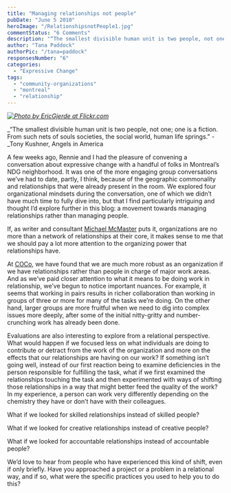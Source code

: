 ```yaml
---
title: "Managing relationships not people"
pubDate: "June 5 2010"
heroImage: "/RelationshipsnotPeople1.jpg"
commentStatus: "6 Comments"
description: "“The smallest divisible human unit is two people, not one; one is a fiction. From such nets of souls societies, the social world, human life springs.” –Tony Kushner, Angels in America A few weeks ago, Rennie and I had the pleasure of convening a conversation about expressive change with a handful of folks in Montreal’s […]"
author: "Tana Paddock"
authorPic: "/tana=paddock"
responsesNumber: "6"
categories: 
  - "Expressive Change"
tags: 
  - "community-organizations"
  - "montreal"
  - "relationship"
---
```


_[![](https://organizationunbound.org/wp-content/uploads/2010/06/RelationshipsnotPeople-300x225.jpg "Photo by EricGjerde at Flickr.com")](http://www.flickr.com/photos/origomi/288995871/in/set-152104/)_

_“The smallest divisible human unit is two people, not one; one is a fiction. From such nets of souls societies, the social world, human life springs.” -_Tony Kushner, Angels in America

A few weeks ago, Rennie and I had the pleasure of convening a conversation about expressive change with a handful of folks in Montreal’s NDG neighborhood. It was one of the more engaging group conversations we’ve had to date, partly, I think, because of the geographic commonality and relationships that were already present in the room. We explored four organizational mindsets during the conversation, one of which we didn’t have much time to fully dive into, but that I find particularly intriguing and thought I’d explore further in this blog: a movement towards managing relationships rather than managing people.

If, as writer and consultant [Michael McMaster](http://www.amazon.com/Intelligence-Advantage-Organizing-Complexity/dp/075069792X/ref=ntt_at_ep_dpi_2) puts it, organizations are no more than a network of relationships at their core, it makes sense to me that we should pay a lot more attention to the organizing power that relationships have.

At [COCo](http://www.coco-net.org/), we have found that we are much more robust as an organization if we have relationships rather than people in charge of major work areas. And as we’ve paid closer attention to what it means to be doing work in relationship, we’ve begun to notice important nuances. For example, it seems that working in pairs results in richer collaboration than working in groups of three or more for many of the tasks we’re doing. On the other hand, larger groups are more fruitful when we need to dig into complex issues more deeply, after some of the initial nitty-gritty and number-crunching work has already been done.

Evaluations are also interesting to explore from a relational perspective. What would happen if we focused less on what individuals are doing to contribute or detract from the work of the organization and more on the effects that our relationships are having on our work? If something isn’t going well, instead of our first reaction being to examine deficiencies in the person responsible for fulfilling the task, what if we first examined the relationships touching the task and then experimented with ways of shifting those relationships in a way that might better feed the quality of the work? In my experience, a person can work very differently depending on the chemistry they have or don’t have with their colleagues.

What if we looked for skilled relationships instead of skilled people?

What if we looked for creative relationships instead of creative people?

What if we looked for accountable relationships instead of accountable people?

We’d love to hear from people who have experienced this kind of shift, even if only briefly. Have you approached a project or a problem in a relational way, and if so, what were the specific practices you used to help you to do this?
